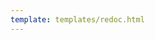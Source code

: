 ```yaml
---
template: templates/redoc.html
---
```


<redoc spec-url=../../../apis/restapis/export-user-info.yaml></redoc>
<script src="https://cdn.jsdelivr.net/npm/redoc@next/bundles/redoc.standalone.js"> </script>